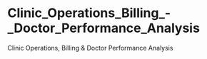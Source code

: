 # Clinic_Operations_Billing_-_Doctor_Performance_Analysis
Clinic Operations, Billing &amp; Doctor Performance Analysis
